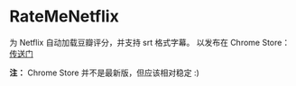 # RateMeNetflix

为 Netflix 自动加载豆瓣评分，并支持 srt 格式字幕。
以发布在 Chrome Store：[传送门](https://chrome.google.com/webstore/detail/just-play-%E4%B8%BA%E4%BD%A0%E8%BF%9E%E6%8E%A5%E8%B1%86%E7%93%A3%E7%94%B5%E5%BD%B1%E5%92%8Cnetfli/mjakjepikaimbcpnnlcconeagmmbkpaa?utm_source=gmail)

**注：** Chrome Store 并不是最新版，但应该相对稳定 :)
